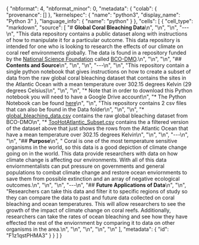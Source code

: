 {
  "nbformat": 4,
  "nbformat_minor": 0,
  "metadata": {
    "colab": {
      "provenance": []
    },
    "kernelspec": {
      "name": "python3",
      "display_name": "Python 3"
    },
    "language_info": {
      "name": "python"
    }
  },
  "cells": [
    {
      "cell_type": "markdown",
      "source": [
        "# **Global Coral Bleaching Data**\n",
        "\n",
        "\n",
        "---\n",
        "This data repository contains a public dataset along with instructions of how to manipulate it for a particular outcome. This data repository is intended for one who is looking to research the effects of our climate on coral reef environments globally. The data is found in a repository funded by the [National Science Foundation](https://www.nsf.gov/) called [BCO-DMO](https://www.bco-dmo.org/dataset/773466).\n",
        "\n",
        "\n",
        "## **Contents and Source**\n",
        "\n",
        "\n",
        "---\n",
        "\n",
        "This repository contain a single python notebook that gives instructions on how to create a subset of data from the raw global coral bleaching dataset that contains the sites in the Atlantic Ocean with a mean temperature over 302.15 degrees Kelvin (29 degrees Celsius)\n",
        "\n",
        "\n",
        "* Note that in order to download this Python notebook you will need to have a Google Drive account\n",
        "* The Python Notebook can be found [here](https://colab.research.google.com/drive/1nMsS05bNzz8i-NhhZlGrUptB9BgrykL5?usp=sharing)\n",
        "\n",
        "This repository contains 2 csv files that can also be found in the Data folder\n",
        "\n",
        "\n",
        "*   [global_bleaching_data.csv](https://drive.google.com/file/d/1w51og8CfP_Q-5Ov89z3_o3DRoBFeZrgR/view?usp=sharing) contains the raw global bleaching dataset from BCO-DMO\n",
        "*   [TooHotAtlantic_Subset.csv](https://drive.google.com/file/d/1I5illrr4bidbGfRCCm7N4o9Fu132ROVx/view?usp=sharing) contains the a filtered version of the dataset above that just shows the rows from the Atlantic Ocean that have a mean temperature over 302.15 degrees Kelvin\n",
        "\n",
        "\n",
        "---\n",
        "\n",
        "## **Purpose**\n",
        " Coral is one of the most temperature sensitive organisms in the world, so this data is a good depiction of climate change going on in the world. This data provide researchers with data on how climate change is affecting our environments. With all of this data enviornmentalists can put pressure on governments and general populations to combat climate change and restore ocean enviornments to save them from possible extinction and an array of negative ecological outcomes.\n",
        "\n",
        "\n",
        "---\n",
        "## **Future Applications of Data**\n",
        "\n",
        "Researchers can take this data and filter it to specific regions of study so they can compare the data to past and future data collected on coral bleaching and ocean temperatures. This will allow researchers to see the growth of the impact of climate change on coral reefs. Additionally, researchers can take the rates of ocean bleaching and see how they have effected the rest of the enviornment by comparing it to data on other organisms in the area.\n",
        "\n",
        "\n",
        "\n",
        "\n"
      ],
      "metadata": {
        "id": "F1z1qstPHMA3"
      }
    }
  ]
}
